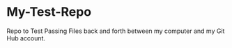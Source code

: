 # My-Test-Repo
Repo to Test Passing Files
back and forth between my computer and my Git Hub account.
